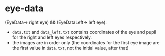 # eye-data

(EyeData-> right eye) && (EyeDataLeft-> left eye):
- `data.txt` and `data_left.txt` contains coordinates of the eye and pupil for the right and left eyes respectively.
- the images are in order only (the coordinates for the first eye image are the first value in `data.txt`, not the initial value, after that)
